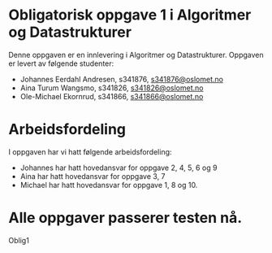 # Obligatorisk oppgave 1 i Algoritmer og Datastrukturer

Denne oppgaven er en innlevering i Algoritmer og Datastrukturer. 
Oppgaven er levert av følgende studenter:
* Johannes Eerdahl Andresen, s341876, s341876@oslomet.no
* Aina Turum Wangsmo, s341826, s341826@oslomet.no
* Ole-Michael Ekornrud, s341866, s341866@oslomet.no


# Arbeidsfordeling

I oppgaven har vi hatt følgende arbeidsfordeling:
* Johannes har hatt hovedansvar for oppgave 2, 4, 5, 6 og 9 
* Aina har hatt hovedansvar for oppgave 3, 7
* Michael  har hatt hovedansvar for oppgave 1, 8 og 10. 

# Alle oppgaver passerer testen nå.

Oblig1
